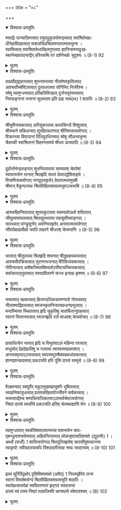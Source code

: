 +++
title = "०८"

+++
<details open><summary>विश्वास-प्रस्तुतिः</summary>

श्र्याद्यैः पत्न्यादिमत्त्वात् रघुयदुकुलयोरुद्भवात् स्वाश्रितेच्छा-  
धीनेहाविग्रहत्वात् सकलचिदचितामन्तरात्मत्वभूम्ना ।  
स्वामित्वात् स्वाश्रितावेध्यखिलगुणतया ज्ञानिनामप्यदुःख-  
स्थानेच्छापादनाद्यैर् हरिरकथि परं दर्शनेच्छोः सुदृश्यः ॥ (8-1) 92
</details>

<details><summary>मूलम्</summary>

श्र्याद्यैः पत्न्यादिमत्त्वात् रघुयदुकुलयोरुद्भवात् स्वाश्रितेच्छा-  
धीनेहाविग्रहत्वात् सकलचिदचितामन्तरात्मत्वभूम्ना ।  
स्वामित्वात् स्वाश्रितावेध्यखिलगुणतया ज्ञानिनामप्यदुःख-  
स्थानेच्छापादनाद्यैर् हरिरकथि परं दर्शनेच्छोः सुदृश्यः ॥ (8-1) 92
</details>



<details open><summary>विश्वास-प्रस्तुतिः</summary>

तार्क्ष्योद्यद्वाहनत्वात् शुभनयनतया नीलमेघाकृतित्वात्  
आश्चर्योच्चेष्टितत्वात् दुरवधरतया योगिभिर् निर्जरैश्च ।  
स्वेषु व्यामुग्धभावात् प्रतिहतिविरहात् दुर्जनादृश्यभावात्  
निस्सङ्गानां जनानां सुलभतम इति प्राह नाथं(थः) 1 शठारिः ॥ (8-2) 93
</details>

<details><summary>मूलम्</summary>

तार्क्ष्योद्यद्वाहनत्वात् शुभनयनतया नीलमेघाकृतित्वात्  
आश्चर्योच्चेष्टितत्वात् दुरवधरतया योगिभिर् निर्जरैश्च ।  
स्वेषु व्यामुग्धभावात् प्रतिहतिविरहात् दुर्जनादृश्यभावात्  
निस्सङ्गानां जनानां सुलभतम इति प्राह नाथं(थः) 1 शठारिः ॥ (8-2) 93
</details>



<details open><summary>विश्वास-प्रस्तुतिः</summary>

श्रीभूमीनायकत्वात् अरिसुकरतया कल्पसिन्धौ शिशुत्वात्  
श्रीस्थाने सन्निधानात् सुरहितकरणात् श्रीनिवासत्वयोगात् ।  
विक्रान्त्या विष्टपानां विधिदुरधिगमात् स्वेषु सौलभ्यभूम्ना  
चैकाकी स्वाश्रितानां विहरणसमये श्रीधरः प्रत्यपादि ॥ (8-3) 94
</details>

<details><summary>मूलम्</summary>

श्रीभूमीनायकत्वात् अरिसुकरतया कल्पसिन्धौ शिशुत्वात्  
श्रीस्थाने सन्निधानात् सुरहितकरणात् श्रीनिवासत्वयोगात् ।  
विक्रान्त्या विष्टपानां विधिदुरधिगमात् स्वेषु सौलभ्यभूम्ना  
चैकाकी स्वाश्रितानां विहरणसमये श्रीधरः प्रत्यपादि ॥ (8-3) 94
</details>



<details open><summary>विश्वास-प्रस्तुतिः</summary>

दुर्दान्तेभेन्द्रभङ्गात् शुभनिलयतया साम्यतश् चेतरेषां  
स्वायत्तत्वेन भानात् श्रितहृदि सततं देवतद्द्वेषिसङ्घे ।  
मित्रामित्रत्वयोगात् जगदुदयकृतेर् देवतात्मत्वमुख्यैः  
श्रीमान् वैकुण्ठनाथः श्रितविहितसमग्रत्वभूमाऽन्वभाषि ॥ (8-4) 95
</details>

<details><summary>मूलम्</summary>

दुर्दान्तेभेन्द्रभङ्गात् शुभनिलयतया साम्यतश् चेतरेषां  
स्वायत्तत्वेन भानात् श्रितहृदि सततं देवतद्द्वेषिसङ्घे ।  
मित्रामित्रत्वयोगात् जगदुदयकृतेर् देवतात्मत्वमुख्यैः  
श्रीमान् वैकुण्ठनाथः श्रितविहितसमग्रत्वभूमाऽन्वभाषि ॥ (8-4) 95
</details>



<details open><summary>विश्वास-प्रस्तुतिः</summary>

आश्चर्येहान्वितत्वात् शुभमकुटतया स्वाम्यतोऽब्धौ शयित्वात्  
जीमूतश्यामलत्वात् श्रितसुलभतया पद्मसूर्योपमाङ्गात् ।  
सारथ्यात् पाण्डुसूनोर् अवनिभरहृतेर् अन्तरात्मत्वयोगात्  
जीवापेक्षाप्रतीक्षो भवति तदवने श्रीधरश् चेत्यभाणि ॥ (8-5) 96
</details>

<details><summary>मूलम्</summary>

आश्चर्येहान्वितत्वात् शुभमकुटतया स्वाम्यतोऽब्धौ शयित्वात्  
जीमूतश्यामलत्वात् श्रितसुलभतया पद्मसूर्योपमाङ्गात् ।  
सारथ्यात् पाण्डुसूनोर् अवनिभरहृतेर् अन्तरात्मत्वयोगात्  
जीवापेक्षाप्रतीक्षो भवति तदवने श्रीधरश् चेत्यभाणि ॥ (8-5) 96
</details>



<details open><summary>विश्वास-प्रस्तुतिः</summary>

भात्वात् श्रीतुलस्या श्रितहृदि शयनात् श्रीद्धवक्षस्कभावात्  
आश्चर्योपक्रियत्वात् सुरगणभजनात् वैरिविध्वंसकत्वात् ।  
गोविन्दत्वात् अशेषाभिमतविषयतोऽभीष्टसच्चित्तकत्वात्  
सर्वाकाराद्भुतत्वात् स्वपदवितरणे सज्ज इत्याह कृष्णम् ॥ (8-6) 97
</details>

<details><summary>मूलम्</summary>

भात्वात् श्रीतुलस्या श्रितहृदि शयनात् श्रीद्धवक्षस्कभावात्  
आश्चर्योपक्रियत्वात् सुरगणभजनात् वैरिविध्वंसकत्वात् ।  
गोविन्दत्वात् अशेषाभिमतविषयतोऽभीष्टसच्चित्तकत्वात्  
सर्वाकाराद्भुतत्वात् स्वपदवितरणे सज्ज इत्याह कृष्णम् ॥ (8-6) 97
</details>



<details open><summary>विश्वास-प्रस्तुतिः</summary>

भव्यत्वात् रक्षकत्वात् क्षिजगदधिककारुण्यतो गोपभावात्  
नीलाश्माद्रिप्रभत्वात् स्वजनकृतनिजात्मप्रधानप्रभुत्वात् ।  
मन्दस्मित्या स्थितत्वात् हृदि सुकृतिषु चातर्कितानुग्रहत्वात्  
स्वानां चित्तानपायात् स्वजनहृदि रतो माधवश् चेत्यवोचत् ॥ (8-7) 98
</details>

<details><summary>मूलम्</summary>

भव्यत्वात् रक्षकत्वात् क्षिजगदधिककारुण्यतो गोपभावात्  
नीलाश्माद्रिप्रभत्वात् स्वजनकृतनिजात्मप्रधानप्रभुत्वात् ।  
मन्दस्मित्या स्थितत्वात् हृदि सुकृतिषु चातर्कितानुग्रहत्वात्  
स्वानां चित्तानपायात् स्वजनहृदि रतो माधवश् चेत्यवोचत् ॥ (8-7) 98
</details>



<details open><summary>विश्वास-प्रस्तुतिः</summary>

प्रासाधित्येन भानात् हृदि च विभुतयाऽलं महिम्ना परत्वात्  
माधुर्यात् देहदेह्यादिषु च गततया स्वस्वरूपप्रकाशात् ।  
अन्त्यस्मृत्याऽऽप्यभावात् स्वपरमपुरुषैक्यभ्रमध्वंसकत्वात्  
ज्ञानाज्ञानप्रदत्वात् प्रकटयति हरिः पुंसि दास्यं स्वमूचे ॥ (8-8) 99
</details>

<details><summary>मूलम्</summary>

प्रासाधित्येन भानात् हृदि च विभुतयाऽलं महिम्ना परत्वात्  
माधुर्यात् देहदेह्यादिषु च गततया स्वस्वरूपप्रकाशात् ।  
अन्त्यस्मृत्याऽऽप्यभावात् स्वपरमपुरुषैक्यभ्रमध्वंसकत्वात्  
ज्ञानाज्ञानप्रदत्वात् प्रकटयति हरिः पुंसि दास्यं स्वमूचे ॥ (8-8) 99
</details>



<details open><summary>विश्वास-प्रस्तुतिः</summary>

वैलक्षण्यात् स्वमूर्तेर् मकुटमुखमहाभूषणैः भूषितत्वात्  
स्वार्हानेकायुधत्वात् प्रलयसखितयोज्जीवने कर्षकत्वात् ।  
भव्यत्वाद्यैश्च सम्पन्निरवधिकतयाऽऽश्चर्यचेष्टत्वयोगात्  
निष्ठां दास्ये स्वकीये प्रकटयति हरिश् चेत्यथाज्ञायि तेन ॥ (8-9) 100
</details>

<details><summary>मूलम्</summary>

वैलक्षण्यात् स्वमूर्तेर् मकुटमुखमहाभूषणैः भूषितत्वात्  
स्वार्हानेकायुधत्वात् प्रलयसखितयोज्जीवने कर्षकत्वात् ।  
भव्यत्वाद्यैश्च सम्पन्निरवधिकतयाऽऽश्चर्यचेष्टत्वयोगात्  
निष्ठां दास्ये स्वकीये प्रकटयति हरिश् चेत्यथाज्ञायि तेन ॥ (8-9) 100
</details>



<details open><summary>विश्वास-प्रस्तुतिः</summary>

व्यामुग्धत्वात् स्वकीयेष्मवलघनरुचा वामनत्वेन चाप-  
द्बन्धुत्वाश्चर्यभावात् अहितनिरसनात् लोकसृष्ट्यादिशक्तेः (द्युदन्तैः) 1 ।  
अब्धौ (वार्धौ) 1 शायित्वयोगात् श्रितदुरितहृतेश् चातसीपुष्पकान्त्या  
त्वाकृष्टेः स्वीयदास्यावधि विशदयतीत्याह नाथः स्वदास्यम् ॥ (8-10) 101
</details>

<details><summary>मूलम्</summary>

व्यामुग्धत्वात् स्वकीयेष्मवलघनरुचा वामनत्वेन चाप-  
द्बन्धुत्वाश्चर्यभावात् अहितनिरसनात् लोकसृष्ट्यादिशक्तेः (द्युदन्तैः) 1 ।  
अब्धौ (वार्धौ) 1 शायित्वयोगात् श्रितदुरितहृतेश् चातसीपुष्पकान्त्या  
त्वाकृष्टेः स्वीयदास्यावधि विशदयतीत्याह नाथः स्वदास्यम् ॥ (8-10) 101
</details>



<details open><summary>विश्वास-प्रस्तुतिः</summary>

इत्थं सूरिर्दिदृक्षोर् दृशिविषयमथो (अवैत्) 1 निस्स्पृहैरेव लभ्यं  
स्वानां विश्लेषभोग्यं श्रितविहितसमग्रत्वभूतिं शठारिः ।  
स्वापेक्षासव्यपेक्षं स्ववितरणपरं हृद्गतं स्पष्टयन्तं  
दास्यं स्वं तस्य निष्ठां तदवधिमपि चाप्यष्टमे स्वेष्टवश्यम् ॥ (8) 102
</details>

<details><summary>मूलम्</summary>

इत्थं सूरिर्दिदृक्षोर् दृशिविषयमथो (अवैत्) 1 निस्स्पृहैरेव लभ्यं  
स्वानां विश्लेषभोग्यं श्रितविहितसमग्रत्वभूतिं शठारिः ।  
स्वापेक्षासव्यपेक्षं स्ववितरणपरं हृद्गतं स्पष्टयन्तं  
दास्यं स्वं तस्य निष्ठां तदवधिमपि चाप्यष्टमे स्वेष्टवश्यम् ॥ (8) 102
</details>

